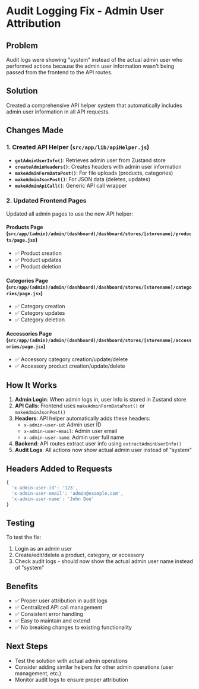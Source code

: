 # Audit Logging Fix - Admin User Attribution

## Problem
Audit logs were showing "system" instead of the actual admin user who performed actions because the admin user information wasn't being passed from the frontend to the API routes.

## Solution
Created a comprehensive API helper system that automatically includes admin user information in all API requests.

## Changes Made

### 1. Created API Helper (`src/app/lib/apiHelper.js`)
- **`getAdminUserInfo()`**: Retrieves admin user from Zustand store
- **`createAdminHeaders()`**: Creates headers with admin user information
- **`makeAdminFormDataPost()`**: For file uploads (products, categories)
- **`makeAdminJsonPost()`**: For JSON data (deletes, updates)
- **`makeAdminApiCall()`**: Generic API call wrapper

### 2. Updated Frontend Pages
Updated all admin pages to use the new API helper:

#### Products Page (`src/app/(admin)/admin/(dashboard)/dashboard/stores/[storename]/products/page.jsx`)
- ✅ Product creation
- ✅ Product updates  
- ✅ Product deletion

#### Categories Page (`src/app/(admin)/admin/(dashboard)/dashboard/stores/[storename]/categories/page.jsx`)
- ✅ Category creation
- ✅ Category updates
- ✅ Category deletion

#### Accessories Page (`src/app/(admin)/admin/(dashboard)/dashboard/stores/[storename]/accessories/page.jsx`)
- ✅ Accessory category creation/update/delete
- ✅ Accessory product creation/update/delete

## How It Works

1. **Admin Login**: When admin logs in, user info is stored in Zustand store
2. **API Calls**: Frontend uses `makeAdminFormDataPost()` or `makeAdminJsonPost()`
3. **Headers**: API helper automatically adds these headers:
   - `x-admin-user-id`: Admin user ID
   - `x-admin-user-email`: Admin user email
   - `x-admin-user-name`: Admin user full name
4. **Backend**: API routes extract user info using `extractAdminUserInfo()`
5. **Audit Logs**: All actions now show actual admin user instead of "system"

## Headers Added to Requests
```javascript
{
  'x-admin-user-id': '123',
  'x-admin-user-email': 'admin@example.com', 
  'x-admin-user-name': 'John Doe'
}
```

## Testing
To test the fix:
1. Login as an admin user
2. Create/edit/delete a product, category, or accessory
3. Check audit logs - should now show the actual admin user name instead of "system"

## Benefits
- ✅ Proper user attribution in audit logs
- ✅ Centralized API call management
- ✅ Consistent error handling
- ✅ Easy to maintain and extend
- ✅ No breaking changes to existing functionality

## Next Steps
- Test the solution with actual admin operations
- Consider adding similar helpers for other admin operations (user management, etc.)
- Monitor audit logs to ensure proper attribution
